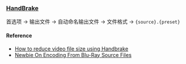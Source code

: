 ### [HandBrake](https://handbrake.fr/)

首选项 → 输出文件 → 自动命名输出文件 → 文件格式 → `{source}.{preset}`

#### Reference

- [How to reduce video file size using Handbrake](https://steamcommunity.com/sharedfiles/filedetails/?id=1856527757)
- [Newbie On Encoding From Blu-Ray Source Files](https://www.reddit.com/r/handbrake/comments/qas35a/newbie_on_encoding_from_bluray_source_files/ )